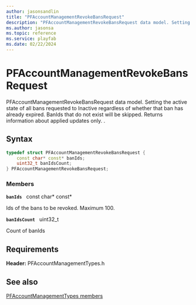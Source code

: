 ```yaml
---
author: jasonsandlin
title: "PFAccountManagementRevokeBansRequest"
description: "PFAccountManagementRevokeBansRequest data model. Setting the active state of all bans requested to Inactive regardless of whether that ban has already expired. BanIds that do not exist will be skipped. Returns information about applied updates only. ."
ms.author: jasonsa
ms.topic: reference
ms.service: playfab
ms.date: 02/22/2024
---
```


# PFAccountManagementRevokeBansRequest  

PFAccountManagementRevokeBansRequest data model. Setting the active state of all bans requested to Inactive regardless of whether that ban has already expired. BanIds that do not exist will be skipped. Returns information about applied updates only. .  

## Syntax  
  
```cpp
typedef struct PFAccountManagementRevokeBansRequest {  
    const char* const* banIds;  
    uint32_t banIdsCount;  
} PFAccountManagementRevokeBansRequest;  
```
  
### Members  
  
**`banIds`** &nbsp; const char* const*  
  
Ids of the bans to be revoked. Maximum 100.
  
**`banIdsCount`** &nbsp; uint32_t  
  
Count of banIds
  
  
## Requirements  
  
**Header:** PFAccountManagementTypes.h
  
## See also  
[PFAccountManagementTypes members](../pfaccountmanagementtypes_members.md)  

  
  
